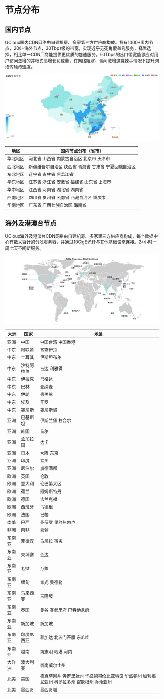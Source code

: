 # 节点分布

## 国内节点

UCloud国内CDN网络由自建机房、多家第三方供应商构成。拥有1000+国内节点，200+海外节点，30Tbps级的带宽，实现近乎无死角覆盖的服务，择优选择，相比单一CDN厂商能提供更优质的加速服务。60Tbps的出口带宽能够应对用户访问激增的井喷式高增长负载量，在网络阻塞、访问激增这类棘手情况下提升网络传输的速度。


![](/images/domain_node.png)

|	地区	|	国内节点分布（省市）						|
|--------|--------|
|	华北地区	|	河北省	  山西省	  内蒙古自治区	  北京市 	天津市		|
|	西北地区	|	新疆维吾尔自治区  	陕西省 	青海省 	甘肃省 	宁夏回族自治区		|
|	东北地区	|	辽宁省 	吉林省	  黑龙江省				|
|	华东地区	|	江苏省	  浙江省	  安徽省 	福建省	  山东省	  上海市	|
|	华中地区	|	江西省	  河南省 	湖北省 	湖南省			|
|	西南地区	|	四川省 	贵州省 	云南省 	西藏自治区 	重庆市		|
|	华南地区	|	广东省 	广西壮族自治区	  海南省				|



## 海外及港澳台节点

UCloud海外及港澳台CDN网络由自建机房、多家第三方供应商构成，每个数据中心有数以百计的分发服务器，并通过10GigE光纤与其他基础设施连接。24小时一周七天不间断服务。


![](/images/oversea_node.png)


|	大洲	|	国家  |地区								|
|------|------|---------------------|
|	亚洲	|	中国	|	中国台湾	中国香港	|
|	中东	|	阿联酋	|	富查伊拉	|
|	中东	|	土耳其	|	伊斯坦布尔	|
|	中东	|	沙特阿拉伯	|	吉达	利雅得	|
|	中东	|	伊拉克	|	巴格达	|
|	中东	|	巴林	|	麦纳麦	|
|	中东	|	伊朗	|	德黑兰	|
|	中东	|	埃及	|	开罗	|
|	中东	|	突尼斯	|	突尼斯城	|
|	亚洲	|	巴基斯坦	|	伊斯兰堡	拉合尔	|
|	亚洲	|	韩国	|	首尔	|
|	亚洲	|	孟加拉国	|	达卡	|
|	亚洲	|	日本	|	大阪	东京	|
|	亚洲	|	印度	|	孟买	|
|	亚洲	|	尼泊尔	|	加德满都	|
|	欧洲	|	英国	|	伦敦	|
|	欧洲	|	意大利	|	伦巴第大区	|
|	欧洲	|	荷兰	|	阿姆斯特丹	|
|	欧洲	|	德国	|	法兰克福	|
|	欧洲	|	西班牙	|	马德里	|
|	欧洲	|	法国	|	巴黎	|
|	南美	|	巴西	|	圣保罗	里约热内卢	|
|	非洲	|	南非	|	豪登	|
|	东南亚	|	菲律宾	|	马尼拉	宿务	|
|	东南亚	|	柬埔寨	|	金边	|
|	东南亚	|	老挝	|	万象	|
|	东南亚	|	缅甸	|	仰光	曼德勒	|
|	东南亚	|	马来西亚	|	吉隆坡	|
|	东南亚	|	泰国	|	曼谷	春武里府	巴吞他尼府	|
|	东南亚	|	新加坡	|	新加坡	|
|	东南亚	|	印度尼西亚	|	雅加达	北苏门答腊	东爪哇	|
|	东南亚	|	越南	|	胡志明	岘港	河内	|
|	大洋洲	|	澳大利亚	|	新南威尔士州	|
|	北美	|	美国	|	德克萨斯州	佛罗里达州	华盛顿哥伦比亚特区	华盛顿州	加利福尼亚州	科罗拉多州	密歇根州	乔治亚州	|
|	北美	|	墨西哥	|	墨西哥城	|







